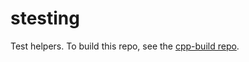 # stesting

Test helpers. To build this repo, see the [cpp-build repo](https://github.com/smyte/cpp-build).